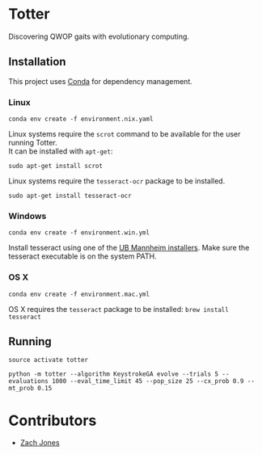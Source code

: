 # Totter
Discovering QWOP gaits with evolutionary computing.

## Installation

This project uses [Conda](https://conda.io/docs/user-guide/install/index.html) for dependency management.

### Linux

`conda env create -f environment.nix.yaml`

Linux systems require the `scrot` command to be available for the user running Totter.  
It can be installed with `apt-get`:

`sudo apt-get install scrot`

Linux systems require the `tesseract-ocr` package to be installed.

`sudo apt-get install tesseract-ocr`

### Windows

`conda env create -f environment.win.yml`

Install tesseract using one of the [UB Mannheim installers](https://github.com/UB-Mannheim/tesseract/wiki).
Make sure the tesseract executable is on the system PATH.

### OS X

`conda env create -f environment.mac.yml`

OS X requires the `tesseract` package to be installed:
`brew install tesseract`

## Running 

`source activate totter`

`python -m totter --algorithm KeystrokeGA evolve --trials 5 --evaluations 1000 --eval_time_limit 45 --pop_size 25 --cx_prob 0.9 --mt_prob 0.15`

# Contributors
- [Zach Jones](https://github.com/zachdj)
